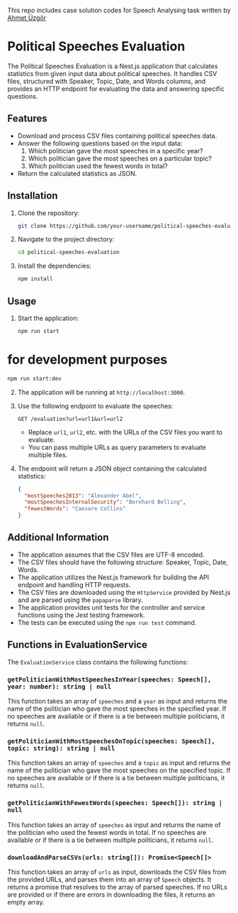 This repo includes case solution codes for Speech Analysing task written by [Ahmet Üzgör](https://www.linkedin.com/in/ahmet-uzgor-a1397a134/)
# Political Speeches Evaluation

The Political Speeches Evaluation is a Nest.js application that calculates statistics from given input data about political speeches. It handles CSV files, structured with Speaker, Topic, Date, and Words columns, and provides an HTTP endpoint for evaluating the data and answering specific questions.

## Features

- Download and process CSV files containing political speeches data.
- Answer the following questions based on the input data:
  1. Which politician gave the most speeches in a specific year?
  2. Which politician gave the most speeches on a particular topic?
  3. Which politician used the fewest words in total?
- Return the calculated statistics as JSON.

## Installation

1. Clone the repository:

   ```bash
   git clone https://github.com/your-username/political-speeches-evaluation.git
   ```

2. Navigate to the project directory:

   ```bash
   cd political-speeches-evaluation
   ```

3. Install the dependencies:

   ```bash
   npm install
   ```

## Usage

1. Start the application:

   ```bash
   npm run start
   ```
  
  # for development purposes
   ```bash
   npm run start:dev
   ```

2. The application will be running at `http://localhost:3000`.

3. Use the following endpoint to evaluate the speeches:

   ```
   GET /evaluation?url=url1&url=url2
   ```

   - Replace `url1`, `url2`, etc. with the URLs of the CSV files you want to evaluate.
   - You can pass multiple URLs as query parameters to evaluate multiple files.

4. The endpoint will return a JSON object containing the calculated statistics:

   ```json
   {
     "mostSpeeches2013": "Alexander Abel",
     "mostSpeechesInternalSecurity": "Bernhard Belling",
     "fewestWords": "Caesare Collins"
   }
   ```

## Additional Information

- The application assumes that the CSV files are UTF-8 encoded.
- The CSV files should have the following structure: Speaker, Topic, Date, Words.
- The application utilizes the Nest.js framework for building the API endpoint and handling HTTP requests.
- The CSV files are downloaded using the `HttpService` provided by Nest.js and are parsed using the `papaparse` library.
- The application provides unit tests for the controller and service functions using the Jest testing framework.
- The tests can be executed using the `npm run test` command.

## Functions in EvaluationService

The `EvaluationService` class contains the following functions:

### `getPoliticianWithMostSpeechesInYear(speeches: Speech[], year: number): string | null`

This function takes an array of `speeches` and a `year` as input and returns the name of the politician who gave the most speeches in the specified year. If no speeches are available or if there is a tie between multiple politicians, it returns `null`.

### `getPoliticianWithMostSpeechesOnTopic(speeches: Speech[], topic: string): string | null`

This function takes an array of `speeches` and a `topic` as input and returns the name of the politician who gave the most speeches on the specified topic. If no speeches are available or if there is a tie between multiple politicians, it returns `null`.

### `getPoliticianWithFewestWords(speeches: Speech[]): string | null`

This function takes an array of `speeches` as input and returns the name of the politician who used the fewest words in total. If no speeches are available or if there is a tie between multiple politicians, it returns `null`.

### `downloadAndParseCSVs(urls: string[]): Promise<Speech[]>`

This function takes an array of `urls` as input, downloads the CSV files from the provided URLs, and parses them into an array of `Speech` objects. It returns a promise that resolves to the array of parsed speeches. If no URLs are provided or if there are errors in downloading the files, it returns an empty array.